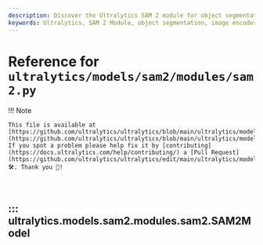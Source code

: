 ```yaml
---
description: Discover the Ultralytics SAM 2 module for object segmentation. Learn about its components, such as image encoders and mask decoders, in this comprehensive guide.
keywords: Ultralytics, SAM 2 Module, object segmentation, image encoder, mask decoder, prompt encoder, AI, machine learning
---
```


# Reference for `ultralytics/models/sam2/modules/sam2.py`

!!! Note

    This file is available at [https://github.com/ultralytics/ultralytics/blob/main/ultralytics/models/sam2/modules/sam2.py](https://github.com/ultralytics/ultralytics/blob/main/ultralytics/models/sam2/modules/sam2.py). If you spot a problem please help fix it by [contributing](https://docs.ultralytics.com/help/contributing/) a [Pull Request](https://github.com/ultralytics/ultralytics/edit/main/ultralytics/models/sam2/modules/sam2.py) 🛠️. Thank you 🙏!

<br>

## ::: ultralytics.models.sam2.modules.sam2.SAM2Model

<br><br>
